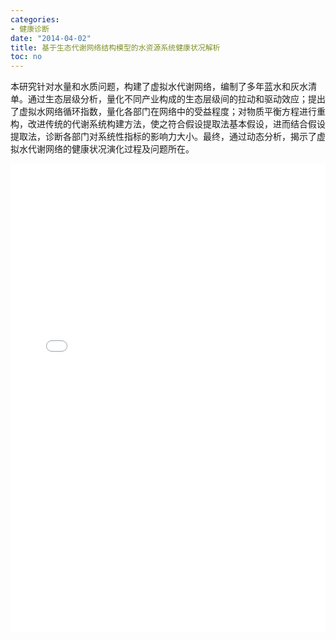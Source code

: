 ```yaml
---
categories:
- 健康诊断
date: "2014-04-02"
title: 基于生态代谢网络结构模型的水资源系统健康状况解析
toc: no
---
```


本研究针对水量和水质问题，构建了虚拟水代谢网络，编制了多年蓝水和灰水清单。通过生态层级分析，量化不同产业构成的生态层级间的拉动和驱动效应；提出了虚拟水网络循环指数，量化各部门在网络中的受益程度；对物质平衡方程进行重构，改进传统的代谢系统构建方法，使之符合假设提取法基本假设，进而结合假设提取法，诊断各部门对系统性指标的影响力大小。最终，通过动态分析，揭示了虚拟水代谢网络的健康状况演化过程及问题所在。

<embed src="/post/diagnose/2.2.3基于生态代谢网络结构模型的水资源系统健康状况解析.pdf" type="application/pdf" width="100%" height=750>

